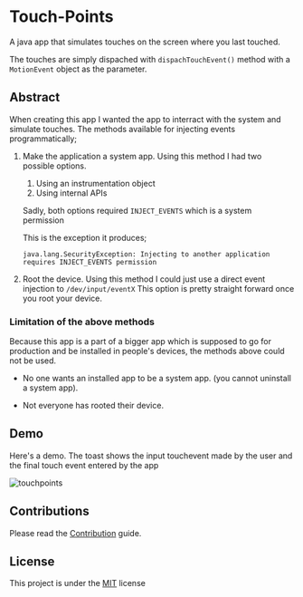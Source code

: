 # Touch-Points

A java app that simulates touches on the screen where you last touched.

The touches are simply dispached with ```dispachTouchEvent()``` method with a ```MotionEvent``` object as the parameter.


## Abstract

When creating this app I wanted the app to interract with the system and simulate touches.
The  methods available for injecting events programmatically;

 1) Make the application a system app.
      Using this method I had two possible options.
      1) Using an instrumentation object
      2) Using internal APIs
      
      Sadly, both options required ```INJECT_EVENTS``` which is a system permission
      
      This is the exception it produces;
      
      ```java.lang.SecurityException: Injecting to another application requires INJECT_EVENTS permission```
      
 2) Root the device.
    Using this method I could just use a direct event injection to ```/dev/input/eventX```
    This option is pretty straight forward once you root your device.
    
### Limitation of the above methods

Because this app is a part of a bigger app which is supposed to go for production and be installed in people's devices,
the methods above could not be used.

 - No one wants an installed app to be a system app. (you cannot uninstall a system app).
 
 - Not everyone has rooted their device.
 
## Demo 

Here's a demo. The toast shows the input touchevent made by the user and the final touch event entered by the app

![touchpoints](https://user-images.githubusercontent.com/39020723/82736907-ae38b180-9d35-11ea-81cf-9d33e8e23038.gif)

## Contributions

Please read the [Contribution](#) guide.

## License

This project is under the [MIT](#) license
